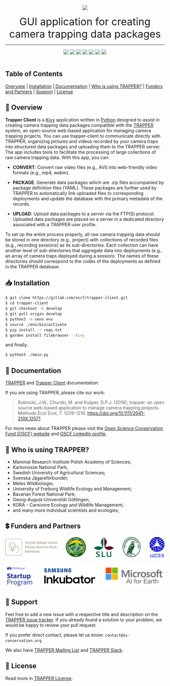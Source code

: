 <p align="center">
  <img src="https://gitlab.com/trapper-project/trapper/-/raw/master/trapper/trapper-project/trapper/apps/common/static/images/logo/logo_text.png">
</p>

<div align="center"> 
<font size="6"> GUI application for creating camera trapping data packages </font>
<br>
<hr> 
<img src="https://img.shields.io/badge/Python-3.8-blue"/>
<img src="https://img.shields.io/badge/Kivy-2.1-black"/>
<a href="https://demo.trapper-project.org/"><img src="https://img.shields.io/badge/Trapper-Demo-green" /></a>
<a href="https://trapper-client.readthedocs.io/en/latest/"><img src="https://img.shields.io/badge/Trapper Client-Documentation-yellow" /></a>
<a href="https://besjournals.onlinelibrary.wiley.com/doi/10.1111/2041-210X.12571"><img src="https://img.shields.io/badge/Trapper-Paper-blue.svg" /></a>
<a href="https://join.slack.com/t/trapperproject/shared_invite/zt-2f360a5pu-CzsIqJ6Y~iCa_dmGXVNB7A"><img src="https://img.shields.io/badge/Trapper-Slack-orange" /></a>
<a href="https://gitlab.com/trapper-project/trapper/-/blob/master/LICENSE"><img src="https://img.shields.io/badge/Licence-GPLv3-pink" /></a>
<br><br>
</div>

## Table of Contents

[Overview](https://gitlab.com/oscf/trapper-client#-overview) |
[Installation](https://gitlab.com/oscf/trapper-client#-installation) |
[Documentation](https://gitlab.com/oscf/trapper-client#-documentation) | 
[Who is using TRAPPER?](https://gitlab.com/oscf/trapper-client#-who-is-using-trapper) | 
[Funders and Partners](https://gitlab.com/oscf/trapper-client#-funders-and-partners) | 
[Support](https://gitlab.com/oscf/trapper-client#-support) | 
[License](https://gitlab.com/oscf/trapper-client#-license)

## 🫎 Overview

**Trapper Client** is a [Kivy](https://kivy.org/) application written in [Python](https://www.python.org/) designed to assist in creating camera trapping data packages compatible with the [TRAPPER](https://gitlab.com/oscf/trapper-project) system, an open-source web-based application for managing camera trapping projects. You can use trapper-client to communicate directly with TRAPPER, organizing pictures and videos recorded by your camera traps into structured data packages and uploading them to the TRAPPER server. The app includes tools to facilitate the processing of large collections of raw camera trapping data. With this app, you can:

* **CONVERT**: Convert raw video files (e.g., AVI) into web-friendly video formats (e.g., mp4, webm).

* **PACKAGE**: Generate data packages which are .zip files accompanied by package definition files (YAML). These packages are further used by TRAPPER to automatically link uploaded files to corresponding deployments and update the database with the primary metadata of the records.

* **UPLOAD**: Upload data packages to a server via the FTP(S) protocol. Uploaded data packages are placed on a server in a dedicated directory associated with a TRAPPER user profile.

To set up the entire process properly, all raw camera trapping data should be stored in one directory (e.g., project) with collections of recorded files (e.g., recording sessions) as its sub-directories. Each collection can have another level of sub-directories that aggregate data into deployments (e.g., an array of camera traps deployed during a session). The names of these directories should correspond to the codes of the deployments as defined in the TRAPPER database.

## 📥 Installation

```bash
$ git clone https://gitlab.com/oscf/trapper-client.git
$ cd trapper-client
$ git checkout -b develop
$ git pull origin develop
$ python3 -m venv env
$ source ./env/bin/activate
$ pip install -r reqs.txt
$ garden install filebrowser --kivy
```

and finally:

```bash
$ python3 ./main.py
```

## 📝 Documentation

[TRAPPER](https://trapper-project.readthedocs.io) and [Trapper Client](https://trapper-client.readthedocs.io/en/latest/) documentation.

If you are using TRAPPER, please cite our work:

> Bubnicki, J.W., Churski, M. and Kuijper, D.P.J. (2016), trapper: an open source web-based application to manage camera trapping projects. Methods Ecol Evol, 7: 1209-1216. https://doi.org/10.1111/2041-210X.12571

For more news about TRAPPER please visit the [Open Science Conservation Fund (OSCF) website](https://os-conservation.org) and [OSCF LinkedIn profile](https://www.linkedin.com/company/os-conservation/).

## 🏢 Who is using TRAPPER?
* Mammal Research Institute Polish Academy of Sciences;
* Karkonosze National Park;
* Swedish University of Agricultural Sciences;
* Svenska Jägareförbundet;
* Meles Wildbiologie;
* University of Freiburg Wildlife Ecology and Management;
* Bavarian Forest National Park;
* Georg-August-Universität Göttingen;
* KORA - Carnivore Ecology and Wildlife Management;
* and many more individual scientists and ecologies;

## 💲 Funders and Partners
<p align="center">
  <img src="TRAPPER-funds.png">
</p>
<p align="center">
  <img src="TRAPPER-partners.png">
</p>

## 🤝 Support

Feel free to add a new issue with a respective title and description on the [TRAPPER issue tracker](https://gitlab.com/trapper-project/trapper/-/issues). If you already found a solution to your problem, we would be happy to review your pull request.

If you prefer direct contact, please let us know: `contact@os-conservation.org`

We also have [TRAPPER Mailing List](https://groups.google.com/d/forum/trapper-project) and [TRAPPER Slack](https://join.slack.com/t/trapperproject/shared_invite/zt-2f360a5pu-CzsIqJ6Y~iCa_dmGXVNB7A).

## 📜 License

Read more in [TRAPPER License](https://gitlab.com/oscf/trapper-client/-/blob/master/LICENSE).